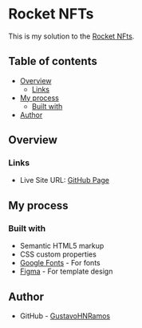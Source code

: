 # Rocket NFTs

This is my solution to the [Rocket NFts](https://app.rocketseat.com.br/discover/challenges/rocket-nfts).

## Table of contents

- [Overview](#overview)
  - [Links](#links)
- [My process](#my-process)
  - [Built with](#built-with)
- [Author](#author)

## Overview

### Links

- Live Site URL: [GitHub Page]()

## My process

### Built with

- Semantic HTML5 markup
- CSS custom properties
- [Google Fonts](https://fonts.google.com/) - For fonts
- [Figma](<https://www.figma.com/file/TyDbt64pMUQFovzma0TVlJ/DD-%2F-Rocket-NFTs-(Copy)?node-id=1%3A3>) - For template design

## Author

- GitHub - [GustavoHNRamos](https://github.com/GustavoHNRamos)
